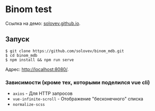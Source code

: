 # Binom test

Ссылка на демо: [solovev.github.io](https://solovev.github.io/binom_mdb_dist/).


## Запуск
```
$ git clone https://github.com/solovev/binom_mdb.git
$ cd binom_mdb
$ npm install && npm run serve
```

Адрес: [http://localhost:8080/](http://localhost:8080/ ).

### Зависимости (кроме тех, которыми поделился vue cli)
* `axios` - Для HTTP запросов
* `vue-infinite-scroll` - Отображение "бесконечного" списка
* `normalize-scss`
